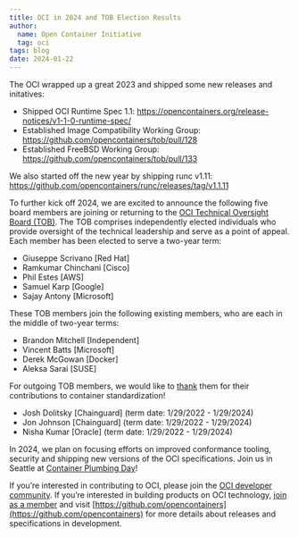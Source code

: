 ```yaml
---
title: OCI in 2024 and TOB Election Results
author:
  name: Open Container Initiative
  tag: oci
tags: blog
date: 2024-01-22
---
```


The OCI wrapped up a great 2023 and shipped some new releases and initatives:

* Shipped OCI Runtime Spec 1.1: https://opencontainers.org/release-notices/v1-1-0-runtime-spec/ 
* Established Image Compatibility Working Group: https://github.com/opencontainers/tob/pull/128
* Established FreeBSD Working Group: https://github.com/opencontainers/tob/pull/133

We also started off the new year by shipping runc v1.11:
https://github.com/opencontainers/runc/releases/tag/v1.1.11

To further kick off 2024, we are excited to announce the following five board members are joining or returning to the [OCI Technical Oversight Board (TOB)](https://opencontainers.org/about/tob). The TOB comprises independently elected individuals who provide oversight of the technical leadership and serve as a point of appeal. Each member has been elected to serve a two-year term:

* Giuseppe Scrivano [Red Hat]
* Ramkumar Chinchani [Cisco]
* Phil Estes [AWS]
* Samuel Karp [Google]
* Sajay Antony [Microsoft]

These TOB members join the following existing members, who are each in the middle of two-year terms:

* Brandon Mitchell [Independent]
* Vincent Batts [Microsoft]
* Derek McGowan [Docker]
* Aleksa Sarai [SUSE]

For outgoing TOB members, we would like to [thank](https://github.com/opencontainers/tob/blob/main/EMERITUS.md) them for their contributions to container standardization!

* Josh Dolitsky [Chainguard] (term date: 1/29/2022 - 1/29/2024)
* Jon Johnson [Chainguard] (term date: 1/29/2022 - 1/29/2024)
* Nisha Kumar [Oracle] (term date: 1/29/2022 - 1/29/2024)

In 2024, we plan on focusing efforts on improved conformance tooling, security and shipping new versions of the OCI specifications. Join us in Seattle at [Container Plumbing Day](https://events.linuxfoundation.org/container-plumbing-days/)!

If you’re interested in contributing to OCI, please join the [OCI developer community](https://opencontainers.org/community). If you’re interested in building products on OCI technology, [join as a member](https://opencontainers.org/join) and visit [https://github.com/opencontainers](https://github.com/opencontainers) for more details about releases and specifications in development.
